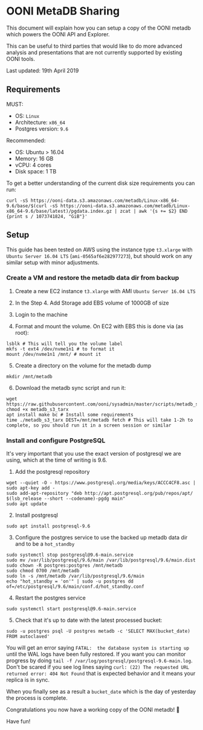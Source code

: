 # OONI MetaDB Sharing

This document will explain how you can setup a copy of the OONI metadb which
powers the OONI API and Explorer.

This can be useful to third parties that would like to do more advanced
analysis and presentations that are not currently supported by existing OONI
tools.

Last updated: 19th April 2019

## Requirements

MUST:

* OS: `Linux`
* Architecture: `x86_64`
* Postgres version: `9.6`

Recommended:

* OS: Ubuntu > 16.04
* Memory: 16 GB
* vCPU: 4 cores
* Disk space: 1 TB

To get a better understanding of the current disk size requirements you can run:
```
curl -sS https://ooni-data.s3.amazonaws.com/metadb/Linux-x86_64-9.6/base/$(curl -sS https://ooni-data.s3.amazonaws.com/metadb/Linux-x86_64-9.6/base/latest)/pgdata.index.gz | zcat | awk '{s += $2} END {print s / 1073741824, "GiB"}'
```

## Setup

This guide has been tested on AWS using the instance type `t3.xlarge` with
`Ubuntu Server 16.04 LTS` (`ami-0565af6e282977273`), but should work on any
similar setup with minor adjustments.

### Create a VM and restore the metadb data dir from backup

1. Create a new EC2 instance `t3.xlarge` with AMI `Ubuntu Server 16.04 LTS`

2. In the Step 4. Add Storage add EBS volume of 1000GB of size

3. Login to the machine

4. Format and mount the volume. On EC2 with EBS this is done via (as root):
```
lsblk # This will tell you the volume label
mkfs -t ext4 /dev/nvme1n1 # to format it
mount /dev/nvme1n1 /mnt/ # mount it
```

5. Create a directory on the volume for the metadb dump
```
mkdir /mnt/metadb
```

6. Download the metadb sync script and run it:
```
wget https://raw.githubusercontent.com/ooni/sysadmin/master/scripts/metadb_s3_tarx
chmod +x metadb_s3_tarx
apt install make bc # Install some requirements
time ./metadb_s3_tarx DEST=/mnt/metadb fetch # This will take 1-2h to complete, so you should run it in a screen session or similar
```

### Install and configure PostgreSQL

It's very important that you use the exact version of postgresql we are using,
which at the time of writing is 9.6.

1. Add the postgresql repository
```
wget --quiet -O - https://www.postgresql.org/media/keys/ACCC4CF8.asc | sudo apt-key add -
sudo add-apt-repository "deb http://apt.postgresql.org/pub/repos/apt/ $(lsb_release --short --codename)-pgdg main"
sudo apt update
```

2. Install postgresql
```
sudo apt install postgresql-9.6
```

3. Configure the postgres service to use the backed up metadb data dir and to be a `hot_standby`
```
sudo systemctl stop postgresql@9.6-main.service
sudo mv /var/lib/postgresql/9.6/main /var/lib/postgresql/9.6/main.dist
sudo chown -R postgres:postgres /mnt/metadb
sudo chmod 0700 /mnt/metadb
sudo ln -s /mnt/metadb /var/lib/postgresql/9.6/main
echo "hot_standby = 'on'" | sudo -u postgres dd of=/etc/postgresql/9.6/main/conf.d/hot_standby.conf
```

4. Restart the postgres service
```
sudo systemctl start postgresql@9.6-main.service
```

5. Check that it's up to date with the latest processed bucket:
```
sudo -u postgres psql -U postgres metadb -c 'SELECT MAX(bucket_date) FROM autoclaved'
```
You will get an error saying `FATAL:  the database system is starting up` until the WAL logs have been fully restored.
If you want you can monitor progress by doing `tail -f /var/log/postgresql/postgresql-9.6-main.log`.
Don't be scared if you see log lines saying `curl: (22) The requested URL
returned error: 404 Not Found` that is expected behavior and it means your
replica is in sync.

When you finally see as a result a `bucket_date` which is the day of yesterday the process is complete.

Congratulations you now have a working copy of the OONI metadb! :tada:

Have fun!
